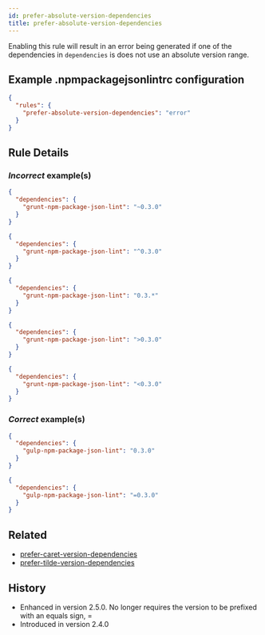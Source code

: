 ```yaml
---
id: prefer-absolute-version-dependencies
title: prefer-absolute-version-dependencies
---
```


Enabling this rule will result in an error being generated if one of the dependencies in `dependencies` is does not use an absolute version range.

## Example .npmpackagejsonlintrc configuration

```json
{
  "rules": {
    "prefer-absolute-version-dependencies": "error"
  }
}
```

## Rule Details

### *Incorrect* example(s)

```json
{
  "dependencies": {
    "grunt-npm-package-json-lint": "~0.3.0"
  }
}
```

```json
{
  "dependencies": {
    "grunt-npm-package-json-lint": "^0.3.0"
  }
}
```

```json
{
  "dependencies": {
    "grunt-npm-package-json-lint": "0.3.*"
  }
}
```

```json
{
  "dependencies": {
    "grunt-npm-package-json-lint": ">0.3.0"
  }
}
```

```json
{
  "dependencies": {
    "grunt-npm-package-json-lint": "<0.3.0"
  }
}
```

### *Correct* example(s)

```json
{
  "dependencies": {
    "gulp-npm-package-json-lint": "0.3.0"
  }
}
```

```json
{
  "dependencies": {
    "gulp-npm-package-json-lint": "=0.3.0"
  }
}
```

## Related

* [prefer-caret-version-dependencies](prefer-caret-version-dependencies.md)
* [prefer-tilde-version-dependencies](prefer-tilde-version-dependencies.md)

## History

* Enhanced in version 2.5.0. No longer requires the version to be prefixed with an equals sign, =
* Introduced in version 2.4.0
